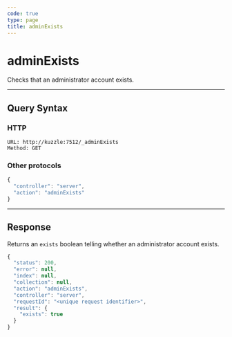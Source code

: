 ```yaml
---
code: true
type: page
title: adminExists
---
```


# adminExists

<SinceBadge version="1.0.0" />

Checks that an administrator account exists.

---

## Query Syntax

### HTTP

```http
URL: http://kuzzle:7512/_adminExists
Method: GET
```

### Other protocols

```js
{
  "controller": "server",
  "action": "adminExists"
}
```

---

## Response

Returns an `exists` boolean telling whether an administrator account exists.

```javascript
{
  "status": 200,
  "error": null,
  "index": null,
  "collection": null,
  "action": "adminExists",
  "controller": "server",
  "requestId": "<unique request identifier>",
  "result": {
    "exists": true
  }
}
```
